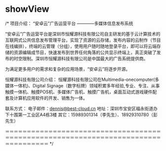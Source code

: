 # showView
/*
项目介绍：
“安卓云”广告运营平台
			————多媒体信息发布系统

“安卓云”广告运营平台是深圳市恒耀源科技有限公司自主研发的基于云计算技术的互联网式公共信息发布管理平台，实现了资源的云存储，发布内容的云制作（节目在线编排），终端的云管理（分组），使用用户随时随地登录平台，即可以将云端存储的资源编辑成节目，快速发布到世界任何角落的公共显示终端上，真正突破了发布的时空限制。深圳市恒耀源科技有限公司是中国最大的广告系统提供商。

为满足更多用户的需求和复杂的应用场景，“安卓云”将逐步开源。

恒耀源科技有限公司介绍：
恒耀源科技有限公司在Multimedia-onecomputer(多媒体一体机)、Digital Signage（数字标牌）领域积累多年经验,专业、专注、从事触摸一体机、触摸POS机、多媒体广告机、触摸广告机，桌面互动式游戏硬件配套及计算机应用软件的开发、销售为一体。

联系方式：
电子邮件：dennis@best-cloud.cn
地址：深圳市宝安区福永街道办下十围第一工业区A4栋3楼
其它：15989301314（李先生）、18929310780（彭先生）

＝＝＝＝＝＝＝＝＝＝＝＝＝＝＝＝＝＝＝＝＝＝＝＝＝＝＝＝＝＝＝＝＝＝＝＝＝＝＝＝＝＝＝＝＝＝＝＝＝＝＝＝＝＝＝＝＝＝＝＝＝＝＝＝＝＝＝＝＝＝＝＝＝＝＝＝＝＝＝＝＝＝
*/
